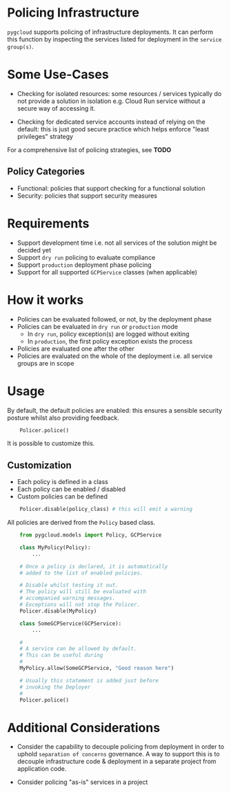 # Policing Infrastructure

`pygcloud` supports policing of infrastructure deployments. It can perform this function by inspecting the services listed for deployment in the `service group(s)`.

# Some Use-Cases

* Checking for isolated resources: some resources / services typically do not provide a solution in isolation e.g. Cloud Run service without a secure way of accessing it.

* Checking for dedicated service accounts instead of relying on the default: this is just good secure practice which helps enforce "least privileges" strategy

For a comprehensive list of policing strategies, see **TODO**

## Policy Categories

* Functional: policies that support checking for a functional solution
* Security: policies that support security measures

# Requirements

* Support development time i.e. not all services of the solution might be decided yet
* Support `dry run` policing to evaluate compliance
* Support `production` deployment phase policing
* Support for all supported `GCPService` classes (when applicable)

# How it works

* Policies can be evaluated followed, or not, by the deployment phase
* Policies can be evaluated in `dry run` or `production` mode
  * In `dry run`, policy exception(s) are logged without exiting
  * In `production`, the first policy exception exists the process
* Policies are evaluated one after the other
* Policies are evaluated on the whole of the deployment i.e. all service groups are in scope

# Usage

By default, the default policies are enabled: this ensures a sensible security posture whilst also providing feedback. 

```python
    Policer.police()
```

It is possible to customize this.

## Customization

* Each policy is defined in a class
* Each policy can be enabled / disabled
* Custom policies can be defined

```python
    Policer.disable(policy_class) # this will emit a warning
```

All policies are derived from the `Policy` based class.

```python
    from pygcloud.models import Policy, GCPService

    class MyPolicy(Policy):
        ...

    # Once a policy is declared, it is automatically
    # added to the list of enabled policies.

    # Disable whilst testing it out.
    # The policy will still be evaluated with
    # accompanied warning messages.
    # Exceptions will not stop the Policer.
    Policer.disable(MyPolicy)

    class SomeGCPService(GCPService):
        ...

    #
    # A service can be allowed by default.
    # This can be useful during 
    #
    MyPolicy.allow(SomeGCPService, "Good reason here")

    # Usually this statement is added just before
    # invoking the Deployer
    #
    Policer.police()
```

# Additional Considerations

* Consider the capability to decouple policing from deployment in order to uphold `separation of concerns` governance. A way to support this is to decouple infrastructure code & deployment in a separate project from application code.

* Consider policing "as-is" services in a project
